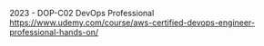 2023 - DOP-C02 DevOps Professional
https://www.udemy.com/course/aws-certified-devops-engineer-professional-hands-on/
